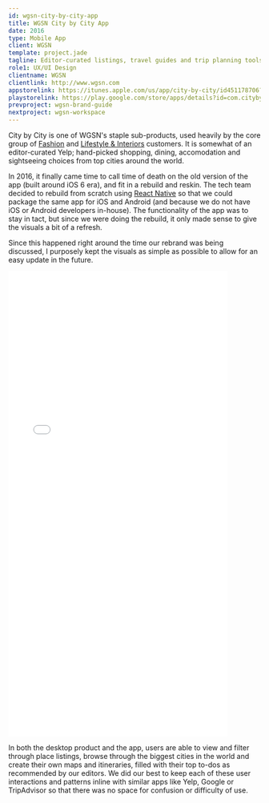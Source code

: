 ```yaml
---
id: wgsn-city-by-city-app
title: WGSN City by City App
date: 2016
type: Mobile App
client: WGSN
template: project.jade
tagline: Editor-curated listings, travel guides and trip planning tools.
role1: UX/UI Design
clientname: WGSN
clientlink: http://www.wgsn.com
appstorelink: https://itunes.apple.com/us/app/city-by-city/id451178706?mt=8
playstorelink: https://play.google.com/store/apps/details?id=com.citybycity
prevproject: wgsn-brand-guide
nextproject: wgsn-workspace
---
```


City by City is one of WGSN's staple sub-products, used heavily by the core group of <a href="https://www.wgsn.com/en/products/fashion/" target="_blank" class="link-highlight">Fashion</a> and <a href="https://www.wgsn.com/en/products/lifestyle-interiors/" target="_blank" class="link-highlight">Lifestyle &amp; Interiors</a> customers. It is somewhat of an editor-curated Yelp; hand-picked shopping, dining, accomodation and sightseeing choices from top cities around the world.

In 2016, it finally came time to call time of death on the old version of the app (built around iOS 6 era), and fit in a rebuild and reskin. The tech team decided to rebuild from scratch using <a href="https://facebook.github.io/react-native/" target="_blank" class="link-highlight">React Native</a> so that we could package the same app for iOS and Android (and because we do not have iOS or Android developers in-house). The functionality of the app was to stay in tact, but since we were doing the rebuild, it only made sense to give the visuals a bit of a refresh.

Since this happened right around the time our rebrand was being discussed, I purposely kept the visuals as simple as possible to allow for an easy update in the future.

<div class="block-ver-lg text-center">
  <iframe width="438" height="930" src="//invis.io/G37EZPKXS" frameborder="0" allowfullscreen></iframe>
</div>

In both the desktop product and the app, users are able to view and filter through place listings, browse through the biggest cities in the world and create their own maps and itineraries, filled with their top to-dos as recommended by our editors. We did our best to keep each of these user interactions and patterns inline with similar apps like Yelp, Google or TripAdvisor so that there was no space for confusion or difficulty of use.